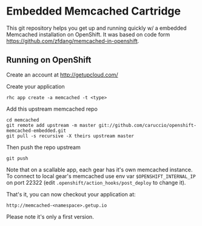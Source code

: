 Embedded Memcached Cartridge
============================

This git repository helps you get up and running quickly w/ a embedded Memcached installation on OpenShift.
It was based on code form https://github.com/zfdang/memcached-in-openshift.

Running on OpenShift
----------------------------

Create an account at http://getupcloud.com/

Create your application

```
rhc app create -a memcached -t <type>
```

Add this upstream memcached repo

```
cd memcached
git remote add upstream -m master git://github.com/caruccio/openshift-memcached-embedded.git
git pull -s recursive -X theirs upstream master
```

Then push the repo upstream

```
git push
```

Note that on a scallable app, each gear has it's own memcached instance.
To connect to local gear's memcached use env var ```$OPENSHIFT_INTERNAL_IP``` on port 22322 (edit ```.openshift/action_hooks/post_deploy``` to change it).

That's it, you can now checkout your application at:

```
http://memcached-<namespace>.getup.io
```

Please note it's only a first version.
